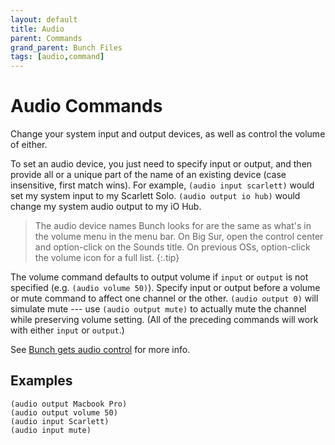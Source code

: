```yaml
---
layout: default
title: Audio
parent: Commands
grand_parent: Bunch Files
tags: [audio,command]
---
```

# Audio Commands

Change your system input and output devices, as well as control the volume of either. 

To set an audio device, you just need to specify input or output, and then provide all or a unique part of the name of an existing device (case insensitive, first match wins). For example, `(audio input scarlett)` would set my system input to my Scarlett Solo. `(audio output io hub)` would change my system audio output to my iO Hub. 

> The audio device names Bunch looks for are the same as what's in the volume menu in the menu bar. On Big Sur, open the control center and option-click on the Sounds title. On previous OSs, option-click the volume icon for a full list.
{:.tip}

The volume command defaults to output volume if `input` or `output` is not specified (e.g. `(audio volume 50)`). Specify input or output before a volume or mute command to affect one channel or the other. `(audio output 0)` will simulate mute --- use `(audio output mute)` to actually mute the channel while preserving volume setting. (All of the preceding commands will work with either `input` or `output`.)

See [Bunch gets audio control](https://brettterpstra.com/2020/09/10/bunch-gets-audio-control/) for more info.

## Examples

```bunch
(audio output Macbook Pro)
(audio output volume 50)
(audio input Scarlett)
(audio input mute)
```
